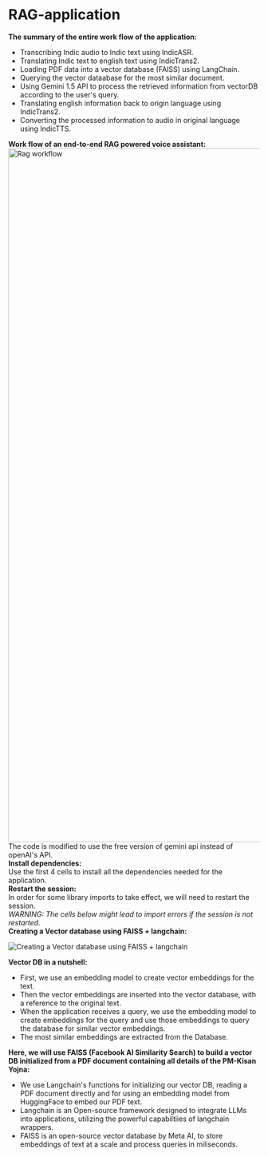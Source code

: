 # RAG-application
<strong>The summary of the entire work flow of the application:</strong><br/> 
<ul>
  <li>Transcribing Indic audio to Indic text using IndicASR.<br/></li> 
  <li>Translating Indic text to english text using IndicTrans2.<br/></li> 
  <li> Loading PDF data into a vector database (FAISS) using LangChain.<br/></li> 
  <li>Querying the vector dataabase for the most similar document.<br/></li> 
  <li>Using Gemini 1.5 API to process the retrieved information from vectorDB according to the user's query.<br/></li> 
  <li>Translating english information back to origin language using IndicTrans2.<br/></li> 
  <li>Converting the processed information to audio in original language using IndicTTS.<br/></li> 
</ul>
<strong>Work flow of an end-to-end RAG powered voice assistant:</strong>
<img width="1390" alt="Rag workflow" src="https://github.com/user-attachments/assets/96296727-d7f4-4f94-a0df-55c35d481409">
The code is modified to use the free version of gemini api instead of openAI's API.<br/>
<strong>Install dependencies:</strong><br/>
Use the first 4 cells to install all the dependencies needed for the application.<br/>
<strong>Restart the session:</strong><br/>
In order for some library imports to take effect, we will need to restart the session.<br/>
<em>WARNING: The cells below might lead to import errors if the session is not restarted.</em><br/>
<strong>Creating a Vector database using FAISS + langchain:</strong><br/>

![Creating a Vector database using FAISS + langchain](https://github.com/user-attachments/assets/74e3854d-8794-4fe6-beba-3766568a1187)

<strong>Vector DB in a nutshell:</strong><br/>

<ul>
  <li>First, we use an embedding model to create vector embeddings for the text.<br/></li> 
  <li>Then the vector embeddings are inserted into the vector database, with a reference to the original text.<br/></li>  
  <li>When the application receives a query, we use the embedding model to create embeddings for the query and use those embeddings to query the database for similar vector embeddings.<br/></li> 
  <li>The most similar embeddings are extracted from the Database.<br/></li> 
</ul>

<strong>Here, we will use FAISS (Facebook AI Similarity Search) to build a vector DB initialized from a PDF document containing all details of the PM-Kisan Yojna:</strong><br/>
<ul>
    <li>We use Langchain's functions for initializing our vector DB, reading a PDF document directly and for using an embedding model from HuggingFace to embed our PDF text.</li> 
    <li>Langchain is an Open-source framework designed to integrate LLMs into applications, utilizing the powerful capabiltiies of langchain wrappers.</li>  
    <li>FAISS is an open-source vector database by Meta AI, to store embeddings of text at a scale and process queries in miliseconds.</li></ul>

